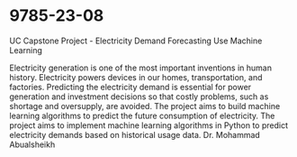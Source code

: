 # 9785-23-08
UC Capstone Project - Electricity Demand Forecasting Use Machine Learning

Electricity generation is one of the most important inventions in human history. Electricity powers devices in our homes, transportation, and factories. Predicting the electricity demand is essential for power generation and investment decisions so that costly problems, such as shortage and oversupply, are avoided. The project aims to build machine learning algorithms to predict the future consumption of electricity. The project aims to implement machine learning algorithms in Python to predict electricity demands based on historical usage data. 
Dr. Mohammad Abualsheikh
